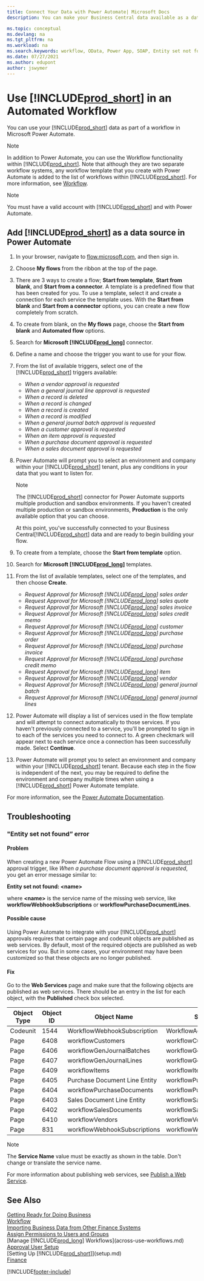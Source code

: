```yaml
---
title: Connect Your Data with Power Automate| Microsoft Docs
description: You can make your Business Central data available as a data source and specify an OData URL of your web services to build an automated workflow.

ms.topic: conceptual
ms.devlang: na
ms.tgt_pltfrm: na
ms.workload: na
ms.search.keywords: workflow, OData, Power App, SOAP, Entity set not found, workflowWebhookSubscriptions
ms.date: 07/27/2021
ms.author: edupont
author: jswymer
---
```


# Use [!INCLUDE[prod_short](includes/prod_short.md)] in an Automated Workflow

You can use your [!INCLUDE[prod_short](includes/prod_short.md)] data as part of a workflow in Microsoft Power Automate.

> [!NOTE]
> In addition to Power Automate, you can use the Workflow functionality within [!INCLUDE[prod_short](includes/prod_short.md)]. Note that although they are two separate workflow systems, any workflow template that you create with Power Automate is added to the list of workflows  within [!INCLUDE[prod_short](includes/prod_short.md)]. For more information, see [Workflow](across-workflow.md).  

> [!NOTE]  
> You must have a valid account with [!INCLUDE[prod_short](includes/prod_short.md)] and with Power Automate.  

## Add [!INCLUDE[prod_short](includes/prod_short.md)] as a data source in Power Automate

1. In your browser, navigate to [flow.microsoft.com](https://flow.microsoft.com), and then sign in.
2. Choose **My flows** from the ribbon at the top of the page.
3. There are 3 ways to create a flow; **Start from template**, **Start from blank**, and **Start from a connector**. A template is a predefined flow that has been created for you. To use a template, select it and create a connection for each service the template uses. With the **Start from blank** and **Start from a connector** options, you can create a new flow completely from scratch.
4. To create from blank, on the **My flows** page, choose the **Start from blank** and **Automated flow** options.
5. Search for **Microsoft [!INCLUDE[prod_long](includes/prod_long.md)]** connector.
6. Define a name and choose the trigger you want to use for your flow.
7. From the list of available triggers, select one of the [!INCLUDE[prod_short](includes/prod_short.md)] triggers available:  

    - *When a vendor approval is requested*  
    - *When a general journal line approval is requested* 
    - *When a record is deleted*
    - *When a record is changed*
    - *When a record is created*
    - *When a record is modified*
    - *When a general journal batch approval is requested* 
    - *When a customer approval is requested*
    - *When an item approval is requested*
    - *When a purchase document approval is requested*
    - *When a sales document approval is requested*

8. Power Automate will prompt you to select an environment and company within your [!INCLUDE[prod_short](includes/prod_short.md)] tenant, plus any conditions in your data that you want to listen for.

    > [!NOTE]
    > The [!INCLUDE[prod_short](includes/prod_short.md)] connector for Power Automate supports multiple production and sandbox environments. If you haven't created multiple production or sandbox environments, **Production** is the only available option that you can choose.  

    At this point, you've successfully connected to your Business Central[!INCLUDE[prod_short](includes/prod_short.md)] data and are ready to begin building your flow.

9. To create from a template, choose the **Start from template** option.
10. Search for **Microsoft [!INCLUDE[prod_long](includes/prod_long.md)]** templates.
11. From the list of available templates, select one of the templates, and then choose **Create**.  

    - *Request Approval for Microsoft [!INCLUDE[prod_long](includes/prod_long.md)] sales order*
    - *Request Approval for Microsoft [!INCLUDE[prod_long](includes/prod_long.md)] sales quote*
    - *Request Approval for Microsoft [!INCLUDE[prod_long](includes/prod_long.md)] sales invoice*
    - *Request Approval for Microsoft [!INCLUDE[prod_long](includes/prod_long.md)] sales credit memo*
    - *Request Approval for Microsoft [!INCLUDE[prod_long](includes/prod_long.md)] customer*
    - *Request Approval for Microsoft [!INCLUDE[prod_long](includes/prod_long.md)] purchase order*
    - *Request Approval for Microsoft [!INCLUDE[prod_long](includes/prod_long.md)] purchase invoice*
    - *Request Approval for Microsoft [!INCLUDE[prod_long](includes/prod_long.md)] purchase credit memo*  
    - *Request Approval for Microsoft [!INCLUDE[prod_long](includes/prod_long.md)] item*
    - *Request Approval for Microsoft [!INCLUDE[prod_long](includes/prod_long.md)] vendor*
    - *Request Approval for Microsoft [!INCLUDE[prod_long](includes/prod_long.md)] general journal batch*  
    - *Request Approval for Microsoft [!INCLUDE[prod_long](includes/prod_long.md)] general journal lines*
12. Power Automate will display a list of services used in the flow template and will attempt to connect automatically to those services. If you haven't previously connected to a service, you'll be prompted to sign in to each of the services you need to connect to. A green checkmark will appear next to each service once a connection has been successfully made. Select **Continue**.
13. Power Automate will prompt you to select an environment and company within your [!INCLUDE[prod_short](includes/prod_short.md)] tenant. Because each step in the flow is independent of the next, you may be required to define the environment and company multiple times when using a [!INCLUDE[prod_short](includes/prod_short.md)] Power Automate template.

For more information, see the [Power Automate Documentation](/power-automate/getting-started).

## Troubleshooting

### "Entity set not found” error

#### Problem

When creating a new Power Automate Flow using a [!INCLUDE[prod_short](includes/prod_short.md)] approval trigger, like *When a purchase document approval is requested*, you get an error message similar to:

**Entity set not found: \<name\>**

where **\<name\>** is the service name of the missing web service, like **workflowWebhookSubscriptions** or **workflowPurchaseDocumentLines**.

#### Possible cause

Using Power Automate to integrate with your [!INCLUDE[prod_short](includes/prod_short.md)] approvals requires that certain page and codeunit objects are published as web services. By default, most of the required objects are published as web services for you. But in some cases, your environment may have been customized so that these objects are no longer published.

#### Fix

Go to the **Web Services** page and make sure that the following objects are published as web services. There should be an entry in the list for each object, with the **Published** check box selected. 

|Object Type|Object ID|Object Name|Service Name|
|-----------|---------|-----------|------------|
|Codeunit|	1544	|WorkflowWebhookSubscription|WorkflowActionResponse|
|Page|	6408|	workflowCustomers|	workflowCustomers|
|Page	|6406	|workflowGenJournalBatches|	workflowGenJournalBatches|
|Page	|6407	|workflowGenJournalLines|workflowGenJournalLines|
|Page	|6409	|workflowItems|	workflowItems|
|Page	|6405	|Purchase Document Line Entity|workflowPurchaseDocumentLines|
|Page|	6404	|workflowPurchaseDocuments|	workflowPurchaseDocuments|
|Page|	6403	|Sales Document Line Entity	|workflowSalesDocumentLines|
|Page|	6402|	workflowSalesDocuments|	workflowSalesDocuments|
|Page|	6410	|workflowVendors|	workflowVendors|
|Page|	831	|workflowWebhookSubscriptions|	workflowWebhookSubscriptions|

> [!NOTE]
> The **Service Name** value must be exactly as shown in the table. Don't change or translate the service name.

For more information about publishing web services, see [Publish a Web Service](across-how-publish-web-service.md).

## See Also

[Getting Ready for Doing Business](ui-get-ready-business.md)  
[Workflow](across-workflow.md)  
[Importing Business Data from Other Finance Systems](across-import-data-configuration-packages.md)  
[Assign Permissions to Users and Groups](ui-define-granular-permissions.md)  
[Manage [!INCLUDE[prod_long](includes/prod_long.md)] Workflows](across-use-workflows.md)  
[Approval User Setup](across-how-to-set-up-approval-users.md)  
[Setting Up [!INCLUDE[prod_short](includes/prod_short.md)]](setup.md)  
[Finance](finance.md)  


[!INCLUDE[footer-include](includes/footer-banner.md)]